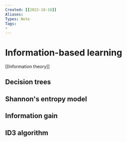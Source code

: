 ```yaml
---
Created: [[2022-10-18]]
Aliases: 
Types: Note
Tags: 
- 
---
```

# Information-based learning
[[Information theory]]

## Decision trees

## Shannon's entropy model

## Information gain

## ID3 algorithm
